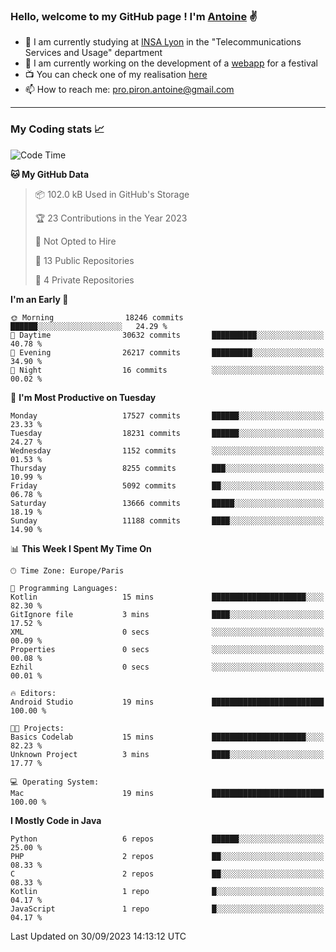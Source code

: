 ### Hello, welcome to my GitHub page ! I'm [Antoine](https://github.com/AntoinePiron) ✌️

- 🌱 I am currently studying at [INSA Lyon](https://www.insa-lyon.fr) in the "Telecommunications Services and Usage" department
- 🔭 I am currently working on the development of a [webapp](https://github.com/24HeuresINSA/Overbookd) for a festival
- 📺 You can check one of my realisation [here](https://astustc.fr)
- 📫 How to reach me: [pro.piron.antoine@gmail.com](mailto:pro.piron.antoine@gmail.com)

---

### My Coding stats 📈
<!--START_SECTION:waka-->
![Code Time](http://img.shields.io/badge/Code%20Time-187%20hrs%207%20mins-blue)

**🐱 My GitHub Data** 

> 📦 102.0 kB Used in GitHub's Storage 
 > 
> 🏆 23 Contributions in the Year 2023
 > 
> 🚫 Not Opted to Hire
 > 
> 📜 13 Public Repositories 
 > 
> 🔑 4 Private Repositories 
 > 
**I'm an Early 🐤** 

```text
🌞 Morning                18246 commits       ██████░░░░░░░░░░░░░░░░░░░   24.29 % 
🌆 Daytime                30632 commits       ██████████░░░░░░░░░░░░░░░   40.78 % 
🌃 Evening                26217 commits       █████████░░░░░░░░░░░░░░░░   34.90 % 
🌙 Night                  16 commits          ░░░░░░░░░░░░░░░░░░░░░░░░░   00.02 % 
```
📅 **I'm Most Productive on Tuesday** 

```text
Monday                   17527 commits       ██████░░░░░░░░░░░░░░░░░░░   23.33 % 
Tuesday                  18231 commits       ██████░░░░░░░░░░░░░░░░░░░   24.27 % 
Wednesday                1152 commits        ░░░░░░░░░░░░░░░░░░░░░░░░░   01.53 % 
Thursday                 8255 commits        ███░░░░░░░░░░░░░░░░░░░░░░   10.99 % 
Friday                   5092 commits        ██░░░░░░░░░░░░░░░░░░░░░░░   06.78 % 
Saturday                 13666 commits       █████░░░░░░░░░░░░░░░░░░░░   18.19 % 
Sunday                   11188 commits       ████░░░░░░░░░░░░░░░░░░░░░   14.90 % 
```


📊 **This Week I Spent My Time On** 

```text
🕑︎ Time Zone: Europe/Paris

💬 Programming Languages: 
Kotlin                   15 mins             █████████████████████░░░░   82.30 % 
GitIgnore file           3 mins              ████░░░░░░░░░░░░░░░░░░░░░   17.52 % 
XML                      0 secs              ░░░░░░░░░░░░░░░░░░░░░░░░░   00.09 % 
Properties               0 secs              ░░░░░░░░░░░░░░░░░░░░░░░░░   00.08 % 
Ezhil                    0 secs              ░░░░░░░░░░░░░░░░░░░░░░░░░   00.01 % 

🔥 Editors: 
Android Studio           19 mins             █████████████████████████   100.00 % 

🐱‍💻 Projects: 
Basics Codelab           15 mins             █████████████████████░░░░   82.23 % 
Unknown Project          3 mins              ████░░░░░░░░░░░░░░░░░░░░░   17.77 % 

💻 Operating System: 
Mac                      19 mins             █████████████████████████   100.00 % 
```

**I Mostly Code in Java** 

```text
Python                   6 repos             ██████░░░░░░░░░░░░░░░░░░░   25.00 % 
PHP                      2 repos             ██░░░░░░░░░░░░░░░░░░░░░░░   08.33 % 
C                        2 repos             ██░░░░░░░░░░░░░░░░░░░░░░░   08.33 % 
Kotlin                   1 repo              █░░░░░░░░░░░░░░░░░░░░░░░░   04.17 % 
JavaScript               1 repo              █░░░░░░░░░░░░░░░░░░░░░░░░   04.17 % 
```




 Last Updated on 30/09/2023 14:13:12 UTC
<!--END_SECTION:waka-->
